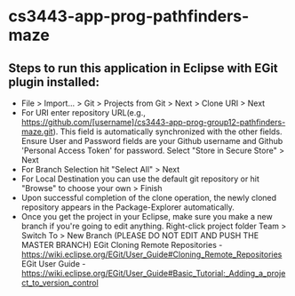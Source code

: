 # cs3443-app-prog-pathfinders-maze
## Steps to run this application in Eclipse with EGit plugin installed:
- File > Import... > Git > Projects from Git > Next > Clone URI > Next
- For URI enter repository URL(e.g., https://github.com/[username]/cs3443-app-prog-group12-pathfinders-maze.git). This field is automatically synchronized with the other fields. Ensure User and Password fields are your Github username and Github 'Personal Access Token' for password. Select "Store in Secure Store" > Next
- For Branch Selection hit "Select All" > Next
- For Local Destination you can use the default git repository or hit "Browse" to choose your own > Finish
- Upon successful completion of the clone operation, the newly cloned repository appears in the Package-Explorer automatically.
- Once you get the project in your Eclipse, make sure you make a new branch if you're going to edit anything. Right-click project folder Team > Switch To > New Branch (PLEASE DO NOT EDIT AND PUSH THE MASTER BRANCH)
EGit Cloning Remote Repositories - https://wiki.eclipse.org/EGit/User_Guide#Cloning_Remote_Repositories
EGit User Guide - https://wiki.eclipse.org/EGit/User_Guide#Basic_Tutorial:_Adding_a_project_to_version_control
